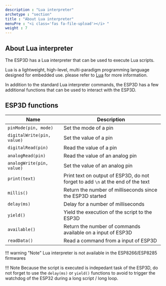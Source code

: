```yaml
---
description : "Lua interpreter"
archetype : "section"
title : "About Lua interpreter"
menuPre : "<i class='fas fa-file-upload'></i> "
weight : 7
---
```


## About Lua interpreter

The ESP3D has a Lua interpreter that can be used to execute Lua scripts. 

Lua is a lightweight, high-level, multi-paradigm programming language designed for embedded use. please refer to [Lua](https://www.lua.org/) for more information.

In addition to the standard Lua interpreter commands, the ESP3D has a few additional functions that can be used to interact with the ESP3D.

## ESP3D functions

|Name|Description|
|-|-|
|`pinMode(pin, mode)`|Set the mode of a pin|
|`digitalWrite(pin, value)`|Set the value of a pin|
|`digitalRead(pin)`|Read the value of a pin|
|`analogRead(pin)`|Read the value of an analog pin|
|`analogWrite(pin, value)`|Set the value of an analog pin|
|`print(text)`|Print text on output of ESP3D, do not forget to add `\n` at the end of the text|
|`millis()`|Return the number of milliseconds since the ESP3D started|
|`delay(ms)`|Delay for a number of milliseconds|
|`yield()`|Yield the execution of the script to the ESP3D|
|`available()`|Return the number of commands available on a input of ESP3D|
|`readData()`|Read a command from a input of ESP3D|

!!! warning "Note" 
    Lua interpreter is not available in the ESP8266/ESP8285 firmwares

!!! Note
    Because the script is executed is indepedant task of the ESP3D, do not forget to use the `delay(ms)` or `yield()` functions to avoid to trigger the watchdog of the ESP32 during a long script / long loop.